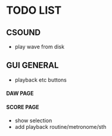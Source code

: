 # TODO LIST

## CSOUND
* play wave from disk

## GUI GENERAL
* playback etc buttons

#### DAW PAGE

#### SCORE PAGE
* show selection
* add playback routine/metronome/sth
